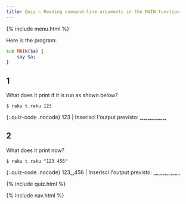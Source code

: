 ```yaml
---
title: Quiz — Reading command-line arguments in the MAIN function
---
```


{% include menu.html %}

Here is the program:

```raku
sub MAIN($a) {
    say $a;
}
```

## 1

What does it print if it is run as shown below?

```console
$ raku t.raku 123
```

{:.quiz-code .nocode}
123 | Inserisci l'output previsto: ␣␣␣␣␣␣␣

## 2

What does it print now?

```console
$ raku t.raku "123 456"
```

{:.quiz-code .nocode}
123␣456 | Inserisci l'output previsto: ␣␣␣␣␣␣␣


{% include quiz.html %}

{% include nav.html %}